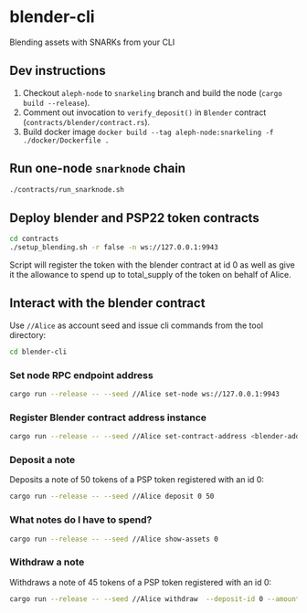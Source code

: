 # blender-cli
Blending assets with SNARKs from your CLI

## Dev instructions
1. Checkout `aleph-node` to `snarkeling` branch and build the node (`cargo build --release`).
2. Comment out invocation to `verify_deposit()` in `Blender` contract (`contracts/blender/contract.rs`).
3. Build docker image `docker build --tag aleph-node:snarkeling -f ./docker/Dockerfile .`

## Run one-node `snarknode` chain

```bash
./contracts/run_snarknode.sh
```

## Deploy blender and PSP22 token contracts

```bash
cd contracts
./setup_blending.sh -r false -n ws://127.0.0.1:9943
```

Script will register the token with the blender contract at id 0 as well as give it the allowance to spend up to total_supply of the token on behalf of Alice.

## Interact with the blender contract

Use `//Alice` as account seed and issue cli commands from the tool directory:

```bash
cd blender-cli
```

### Set node RPC endpoint address

```bash
cargo run --release -- --seed //Alice set-node ws://127.0.0.1:9943
```

### Register Blender contract address instance

```bash
cargo run --release -- --seed //Alice set-contract-address <blender-addrs>
```

### Deposit a note

Deposits a note of 50 tokens of a PSP token registered with an id 0:

```bash
cargo run --release -- --seed //Alice deposit 0 50
```

### What notes do I have to spend?

```bash
cargo run --release -- --seed //Alice show-assets 0
```

### Withdraw a note

Withdraws a note of 45 tokens of a PSP token registered with an id 0:

```bash
cargo run --release -- --seed //Alice withdraw  --deposit-id 0 --amount 45 --recipient 5GrwvaEF5zXb26Fz9rcQpDWS57CtERHpNehXCPcNoHGKutQY
```
